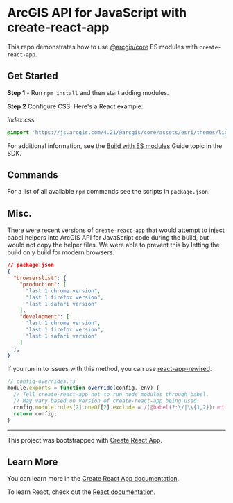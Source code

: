 # ArcGIS API for JavaScript with create-react-app

This repo demonstrates how to use [@arcgis/core](https://www.npmjs.com/package/@arcgis/core) ES modules with `create-react-app`.

## Get Started

**Step 1** - Run `npm install` and then start adding modules.

**Step 2** Configure CSS. Here's a React example:

*index.css*

```css
@import 'https://js.arcgis.com/4.21/@arcgis/core/assets/esri/themes/light/main.css';
```

For additional information, see the [Build with ES modules](https://developers.arcgis.com/javascript/latest/es-modules/) Guide topic in the SDK.

## Commands

For a list of all available `npm` commands see the scripts in `package.json`.

## Misc.

There were recent versions of `create-react-app` that would attempt to inject babel helpers into ArcGIS API for JavaScript code during the build, but would not copy the helper files. We were able to prevent this by letting the build only build for modern browsers.

```json
// package.json
{
  "browserslist": {
    "production": [
      "last 1 chrome version",
      "last 1 firefox version",
      "last 1 safari version"
    ],
    "development": [
      "last 1 chrome version",
      "last 1 firefox version",
      "last 1 safari version"
    ]
  },
}
```

If you run in to issues with this method, you can use [react-app-rewired](https://www.npmjs.com/package/react-app-rewired).

```js
// config-overrides.js
module.exports = function override(config, env) {
  // Tell create-react-app not to run node_modules through babel.
  // May vary based on version of create-react-app being used.
  config.module.rules[2].oneOf[2].exclude = /(@babel(?:\/|\\{1,2})runtime|node_modules)/;
  return config;
}
```

---

This project was bootstrapped with [Create React App](https://github.com/facebook/create-react-app).

## Learn More

You can learn more in the [Create React App documentation](https://facebook.github.io/create-react-app/docs/getting-started).

To learn React, check out the [React documentation](https://reactjs.org/).
